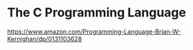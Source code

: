 The C Programming Language
=
<https://www.amazon.com/Programming-Language-Brian-W-Kernighan/dp/0131103628>
